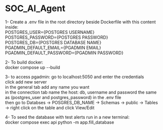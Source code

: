 # SOC_AI_Agent

1- Create a .env file in the root directory beside Dockerfile with this content inside:  
    POSTGRES_USER={POSTGRES USERNAME}  
    POSTGRES_PASSWORD={POSTGRES PASSWORD}  
    POSTGRES_DB={POSTGRES DATABASE NAME}  
    PGADMIN_DEFAULT_EMAIL={PGADMIN EMAIL}  
        PGADMIN_DEFAULT_PASSWORD={PGADMIN PASSWORD}     

2- To build docker:  
docker compose up --build       
      

3- to access pgadmin: go to localhost:5050 and enter the credentials  
click add new server  
 in the general tab add any name you want  
 in the connection tab name the host: db, username and password the same as (postgres_user and postgres_password) in the .env file  
then go to Databses -> POSGRES_DB_NAME -> Schemas -> public -> Tables -> right click on the table and click View/Edit  
  
    
4- To seed the database with test alerts run in a new terminal:  
docker compose exec api python -m app.fill_database



